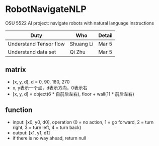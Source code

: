 # RobotNavigateNLP
OSU 5522 AI project: navigate robots with natural language instructions

Duty | Who | Detail
------------ | ------------- | ------------
Understand Tensor flow | Shuang Li  | Mar 5 
Understand data set | Qi Zhu  | Mar 5

## matrix
- [x, y, d], d = 0, 90, 180, 270
- x, y表示一个点，d表示方向，0表示右
- [x, y, d] = object(6 * 自前后左右), floor + wall(11 * 前后左右) 

## function
- input: [x0, y0, d0], operation (0 = no action, 1 = go forward, 2 = turn right, 3 = turn left, 4 = turn back)
- output: [x1, y1, d1]
- if there is no way ahead, return null
